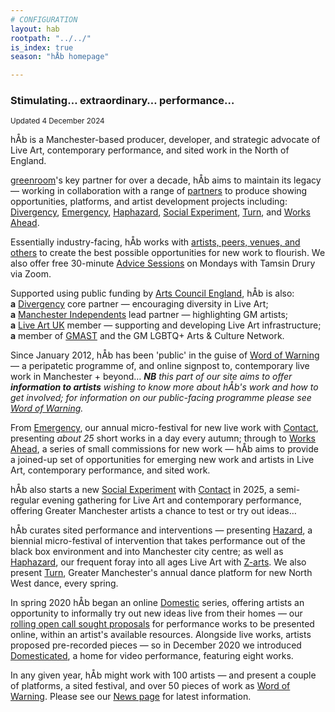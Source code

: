 ```yaml
---
# CONFIGURATION
layout: hab
rootpath: "../../"
is_index: true
season: "hÅb homepage"

---
```

### Stimulating… extraordinary… performance…   
        
<small>Updated 4 December 2024</small>        
        
hÅb is a Manchester-based producer, developer, and strategic advocate of Live Art, contemporary performance, and sited work in the North of England.        
        
<a href="http://greenroomarts.org" target="_blank">greenroom</a>'s key partner for over a decade, hÅb aims to maintain its legacy — working in collaboration with a range of [partners](/hab/partners) to produce showing opportunities, platforms, and artist development projects including: [Divergency](/hab/divergencymcr), [Emergency](/hab/emergency), [Haphazard](/hab/haphazard), [Social Experiment](/hab/socialexperiment), [Turn](/hab/turn), and [Works Ahead](/hab/worksahead).         
          
Essentially industry-facing, hÅb works with [artists, peers, venues, and others](/hab/partners) to create the best possible opportunities for new work to flourish. We also offer free 30-minute [Advice Sessions](/hab/advice) on Mondays with Tamsin Drury via Zoom.          
        
Supported using public funding by <a href="https://www.artscouncil.org.uk/npo" target="_blank">Arts Council England</a>, hÅb is also:<br>**a** <a href="http://divergencymcr.org" target="_blank">Divergency</a> core partner — encouraging diversity in Live Art;<br>**a** <a href="http://manchesterindependents.org" target="_blank">Manchester Independents</a> lead partner — highlighting GM artists;<br>**a** <a href="http://liveartuk.org" target="_blank">Live Art UK</a> member — supporting and developing Live Art infrastructure;<br>**a** member of <a href="https://g-mast.org" target="_blank">GMAST</a> and the GM LGBTQ+ Arts & Culture Network.        
       
Since January 2012, hÅb has been 'public' in the guise of [Word of Warning](/) — a peripatetic programme of, and online signpost to, contemporary live work in Manchester + beyond… ***NB** this part of our site aims to offer **information to artists** wishing to know more about hÅb's work and how to get involved; for information on our public-facing programme please see [Word of Warning](/).*       
        
From [Emergency](/hab/emergency), our annual micro-festival for new live work with <a href="https://contactmcr.com" target="_blank">Contact</a>, presenting *about 25* short works in a day every autumn; through to [Works Ahead](/hab/worksahead), a series of small commissions for new work — hÅb aims to provide a joined-up set of opportunities for emerging new work and artists in Live Art, contemporary performance, and sited work.         
         
hÅb also starts a new [Social Experiment](/hab/socialexperiment) with <a href="https://contactmcr.com" target="_blank">Contact</a> in 2025, a semi-regular evening gathering for Live Art and contemporary performance, offering Greater Manchester artists a chance to test or try out ideas…         
         
hÅb curates sited performance and interventions — presenting [Hazard](/hab/hazard), a biennial micro-festival of intervention that takes performance out of the black box environment and into Manchester city centre; as well as [Haphazard](/hab/haphazard), our frequent foray into all ages Live Art with <a href="https://z-arts.org" target="_blank">Z-arts</a>. We also present [Turn](/hab/turn), Greater Manchester's annual dance platform for new North West dance, every spring.          
         
In spring 2020 hÅb began an online [Domestic](/hab/domestic) series, offering artists an opportunity to informally try out new ideas live from their homes — our <a href="http://domesticmcr.posthaven.com" target="_blank">rolling open call sought proposals</a> for performance works to be presented online, within an artist's available resources. Alongside live works, artists proposed pre-recorded pieces — so in December 2020 we introduced <a href="http://domesticatedonline.org" target="_blank">Domesticated</a>, a home for video performance, featuring eight works.          
         
In any given year, hÅb might work with 100 artists — and present a couple of platforms, a sited festival, and over 50 pieces of work as [Word of Warning](/). Please see our [News page](/news/#artists) for latest information.
